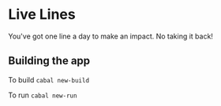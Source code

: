 # Live Lines

You've got one line a day to make an impact. No taking it back!

## Building the app
To build
`cabal new-build`

To run
`cabal new-run`
